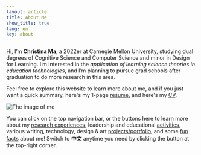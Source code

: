 ```yaml
---
layout: article
title: About Me
show_title: true
lang: en
key: about
---
```


<!--more-->

<div class="grid-containre">
  <div class="grid grid--p-3">
  <div class="cell cell--12 cell--md-auto">
    <div>
      <p> Hi, I’m <b>Christina Ma</b>, a 2022er at Carnegie Mellon University, studying dual degrees of Cognitive Science and Computer Science and minor in Design for Learning. 
          I’m interested in the <i>application of learning science theories in education technologies</i>, and I’m planning to pursue grad schools after graduation to do more research in this area. 
      </p>
      <p> Feel free to explore this website to learn more about me, and if you just want a quick summary, here's my 1-page <a href="/assets/Christina_Ma_Resume.pdf">resume</a>, and here's my <a href="/assets/Christina_Ma_CV.pdf">CV</a>. 
      </p>
    </div>
  </div>
  
  <div class="cell cell--12 cell--md-4">
    <img src="/assets/images/CM-circle.png" alt="The image of me">
  </div>
  
  </div>
  </div>

  You can click on the top navigation bar, or the buttons here to learn more about my [research experiences][research], leadership and educational [activities][activity], various writing, technology, design & art [projects/portfolio][portfolio], and some [fun facts][fun] about me! Switch to **中文** anytime you need by clicking the button at the top-right corner.

  [research]: research
  [activity]: activity
  [portfolio]: portfolio
  [fun]: funfact
